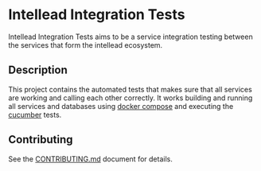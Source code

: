 # Intellead Integration Tests


Intellead Integration Tests aims to be a service integration testing between the services that form the intellead ecosystem.

## Description

This project contains the automated tests that makes sure that all services are working and calling each other correctly. It works building and running all services and databases using [docker compose](https://github.com/docker/compose) and executing the [cucumber](https://cucumber.io) tests.

## Contributing

See the [CONTRIBUTING.md](./CONTRIBUTING.md) document for details.
